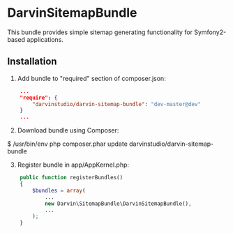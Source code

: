 # DarvinSitemapBundle
This bundle provides simple sitemap generating functionality for Symfony2-based applications.

## Installation

1. Add bundle to "required" section of composer.json:

```json
    ...
    "require": {
        "darvinstudio/darvin-sitemap-bundle": "dev-master@dev"
    }
    ...
```

2. Download bundle using Composer:

$ /usr/bin/env php composer.phar update darvinstudio/darvin-sitemap-bundle

3. Register bundle in app/AppKernel.php:

```php
    public function registerBundles()
    {
        $bundles = array(
            ...
            new Darvin\SitemapBundle\DarvinSitemapBundle(),
            ...
        );
    }
```
